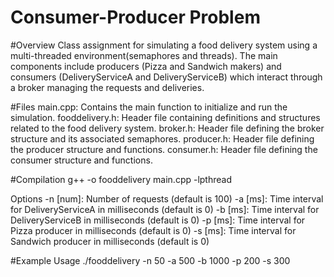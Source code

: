 # Consumer-Producer Problem

#Overview
Class assignment for simulating a food delivery system using a multi-threaded environment(semaphores and threads). The main components include producers (Pizza and Sandwich makers) and consumers (DeliveryServiceA and DeliveryServiceB) which interact through a broker managing the requests and deliveries.

#Files
main.cpp: Contains the main function to initialize and run the simulation.
fooddelivery.h: Header file containing definitions and structures related to the food delivery system.
broker.h: Header file defining the broker structure and its associated semaphores.
producer.h: Header file defining the producer structure and functions.
consumer.h: Header file defining the consumer structure and functions.

#Compilation
g++ -o fooddelivery main.cpp -lpthread

Options
-n [num]: Number of requests (default is 100)
-a [ms]: Time interval for DeliveryServiceA in milliseconds (default is 0)
-b [ms]: Time interval for DeliveryServiceB in milliseconds (default is 0)
-p [ms]: Time interval for Pizza producer in milliseconds (default is 0)
-s [ms]: Time interval for Sandwich producer in milliseconds (default is 0)

#Example Usage
./fooddelivery -n 50 -a 500 -b 1000 -p 200 -s 300

